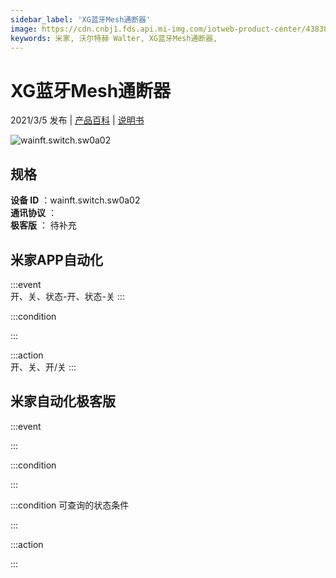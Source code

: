 ```yaml
---
sidebar_label: 'XG蓝牙Mesh通断器'
image: https://cdn.cnbj1.fds.api.mi-img.com/iotweb-product-center/43838df2b147296c8ee603e37ca56be7_通断器瑞昱版本168168-v2.png?GalaxyAccessKeyId=AKVGLQWBOVIRQ3XLEW&Expires=9223372036854775807&Signature=6B4XRQyiQtX35U+poyqQomn+qyE=
keywords: 米家, 沃尔特赫 Walter, XG蓝牙Mesh通断器, 
---
```

# XG蓝牙Mesh通断器

2021/3/5 发布 | [产品百科](https://home.mi.com/webapp/content/baike/product/index.html?model=wainft.switch.sw0a02/) | [说明书](https://home.mi.com/views/introduction.html?model=wainft.switch.sw0a02&region=cn)

![wainft.switch.sw0a02](https://cdn.cnbj1.fds.api.mi-img.com/iotweb-product-center/43838df2b147296c8ee603e37ca56be7_通断器瑞昱版本168168-v2.png?GalaxyAccessKeyId=AKVGLQWBOVIRQ3XLEW&Expires=9223372036854775807&Signature=6B4XRQyiQtX35U+poyqQomn+qyE=)

## 规格  
> 
**设备 ID** ：wainft.switch.sw0a02  
**通讯协议** ：  
**极客版**  ： 待补充 


## 米家APP自动化  

:::event  
开、关、状态-开、状态-关
:::

:::condition  

:::

:::action   
开、关、开/关
:::

## 米家自动化极客版  

:::event  

:::

:::condition  

:::

:::condition 可查询的状态条件  

:::

:::action  

:::

        
